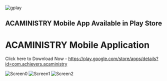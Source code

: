 ![gplay](https://user-images.githubusercontent.com/83225523/125150000-1628a200-e15a-11eb-8500-2a8b7c38fd35.png)

## ACAMINISTRY Mobile App Available in Play Store


#  ACAMINISTRY Mobile Application


Click here to Download Now - https://play.google.com/store/apps/details?id=com.achievers.acaministry


![Screen0](https://play-lh.googleusercontent.com/-BQxe4GdQ5NG-fqD6CH6ZJGNPHhn8oCB3cgIu3l8Fyf1x6SRfFh68x1XKmVDRd0F8Q=w5120-h2880-rw)
![Screen1](https://play-lh.googleusercontent.com/QFUrTJ0NyflR35vnsGslO1P62-qUp9DhrHCu8akOaJ1W_gxhvr-PEuS78cxKmo0C6Q0=w5120-h2880-rw)
![Screen2](https://play-lh.googleusercontent.com/wi1SGY0k1kOCHkpNM7ePdwdkaK9zgxDSquWY9lSpqqSmjnrh_inxJj4hT6vJRAuWBfMF=w5120-h2880-rw)
